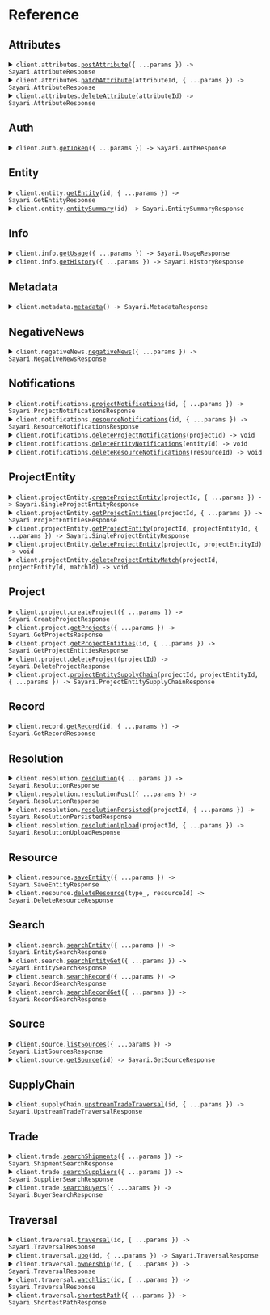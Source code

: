 # Reference

## Attributes

<details><summary><code>client.attributes.<a href="/src/api/resources/attributes/client/Client.ts">postAttribute</a>({ ...params }) -> Sayari.AttributeResponse</code></summary>
<dl>
<dd>

#### 📝 Description

<dl>
<dd>

<dl>
<dd>

Adds a new attribute to an entity in the project

</dd>
</dl>
</dd>
</dl>

#### 🔌 Usage

<dl>
<dd>

<dl>
<dd>

```typescript
await client.attributes.postAttribute({
    entity: "zq04axX2dLn9tE6W6Q8Qhg",
    type: "address",
    value: {
        street1: "1600 Pennsylvania Avenue NW",
        city: "Washington DC",
        state: "Washington DC",
        postalCode: "20500",
        country: "US",
    },
    toDate: "2024-04-30",
    fromDate: "2024-01-01",
    date: "2024-02-15",
});
```

</dd>
</dl>
</dd>
</dl>

#### ⚙️ Parameters

<dl>
<dd>

<dl>
<dd>

**request:** `Sayari.AddAttribute`

</dd>
</dl>

<dl>
<dd>

**requestOptions:** `Attributes.RequestOptions`

</dd>
</dl>
</dd>
</dl>

</dd>
</dl>
</details>

<details><summary><code>client.attributes.<a href="/src/api/resources/attributes/client/Client.ts">patchAttribute</a>(attributeId, { ...params }) -> Sayari.AttributeResponse</code></summary>
<dl>
<dd>

#### 📝 Description

<dl>
<dd>

<dl>
<dd>

<Warning>This endpoint is in beta and is subject to change. It is provided for early access and testing purposes only.</Warning> Updates an existing Attribute

</dd>
</dl>
</dd>
</dl>

#### 🔌 Usage

<dl>
<dd>

<dl>
<dd>

```typescript
await client.attributes.patchAttribute(
    "enEwNGF4WDJkTG45dEU2VzZROFFoZ3xhZGRyZXNzfDBwbEVCMHxVNzhzN21yOUVFTThIZ3pwREM3UDFB",
    {
        value: {
            street1: "1600 Pennsylvania Avenue NW",
            city: "Washington DC",
            state: "Washington DC",
            postalCode: "20500",
            country: "US",
        },
        toDate: "2024-04-30",
        fromDate: "2024-01-01",
        date: "2024-02-15",
    },
);
```

</dd>
</dl>
</dd>
</dl>

#### ⚙️ Parameters

<dl>
<dd>

<dl>
<dd>

**attributeId:** `string`

</dd>
</dl>

<dl>
<dd>

**request:** `Sayari.UpdateAttribute`

</dd>
</dl>

<dl>
<dd>

**requestOptions:** `Attributes.RequestOptions`

</dd>
</dl>
</dd>
</dl>

</dd>
</dl>
</details>

<details><summary><code>client.attributes.<a href="/src/api/resources/attributes/client/Client.ts">deleteAttribute</a>(attributeId) -> Sayari.AttributeResponse</code></summary>
<dl>
<dd>

#### 📝 Description

<dl>
<dd>

<dl>
<dd>

<Warning>This endpoint is in beta and is subject to change. It is provided for early access and testing purposes only.</Warning> Delete an existing Attribute

</dd>
</dl>
</dd>
</dl>

#### 🔌 Usage

<dl>
<dd>

<dl>
<dd>

```typescript
await client.attributes.deleteAttribute(
    "enEwNGF4WDJkTG45dEU2VzZROFFoZ3xhZGRyZXNzfDBwbEVCMHxVNzhzN21yOUVFTThIZ3pwREM3UDFB",
);
```

</dd>
</dl>
</dd>
</dl>

#### ⚙️ Parameters

<dl>
<dd>

<dl>
<dd>

**attributeId:** `string`

</dd>
</dl>

<dl>
<dd>

**requestOptions:** `Attributes.RequestOptions`

</dd>
</dl>
</dd>
</dl>

</dd>
</dl>
</details>

## Auth

<details><summary><code>client.auth.<a href="/src/api/resources/auth/client/Client.ts">getToken</a>({ ...params }) -> Sayari.AuthResponse</code></summary>
<dl>
<dd>

#### 📝 Description

<dl>
<dd>

<dl>
<dd>

Hit the auth endpoint to get a bearer token

</dd>
</dl>
</dd>
</dl>

#### 🔌 Usage

<dl>
<dd>

<dl>
<dd>

```typescript
await client.auth.getToken({
    clientId: "your client_id here",
    clientSecret: "your client_secret here",
});
```

</dd>
</dl>
</dd>
</dl>

#### ⚙️ Parameters

<dl>
<dd>

<dl>
<dd>

**request:** `Sayari.GetToken`

</dd>
</dl>

<dl>
<dd>

**requestOptions:** `Auth.RequestOptions`

</dd>
</dl>
</dd>
</dl>

</dd>
</dl>
</details>

## Entity

<details><summary><code>client.entity.<a href="/src/api/resources/entity/client/Client.ts">getEntity</a>(id, { ...params }) -> Sayari.GetEntityResponse</code></summary>
<dl>
<dd>

#### 📝 Description

<dl>
<dd>

<dl>
<dd>

<Note>To retrieve a L1 Due Dilligence PDF Report. Include 'Accept: application/pdf' in request headers.</Note> Retrieve an entity profile from the database based on the entity ID. This endpoint returns the full profile, entity_summary returns the same payload minus relationships.

</dd>
</dl>
</dd>
</dl>

#### 🔌 Usage

<dl>
<dd>

<dl>
<dd>

```typescript
await client.entity.getEntity("mGq1lpuqKssNWTjIokuPeA", {
    attributesNameLimit: 1,
    attributesAddressLimit: 1,
    attributesCountryLimit: 1,
    attributesAdditionalInformationLimit: 1,
    attributesBusinessPurposeLimit: 1,
    attributesCompanyTypeLimit: 1,
    attributesIdentifierLimit: 1,
    attributesStatusLimit: 1,
    relationshipsLimit: 1,
    possiblySameAsLimit: 1,
    referencedByLimit: 1,
});
```

</dd>
</dl>
</dd>
</dl>

#### ⚙️ Parameters

<dl>
<dd>

<dl>
<dd>

**id:** `string` — Unique identifier of the entity

</dd>
</dl>

<dl>
<dd>

**request:** `Sayari.GetEntity`

</dd>
</dl>

<dl>
<dd>

**requestOptions:** `Entity.RequestOptions`

</dd>
</dl>
</dd>
</dl>

</dd>
</dl>
</details>

<details><summary><code>client.entity.<a href="/src/api/resources/entity/client/Client.ts">entitySummary</a>(id) -> Sayari.EntitySummaryResponse</code></summary>
<dl>
<dd>

#### 📝 Description

<dl>
<dd>

<dl>
<dd>

The Entity Summary endpoint returns a similar payload, minus relationships.

</dd>
</dl>
</dd>
</dl>

#### 🔌 Usage

<dl>
<dd>

<dl>
<dd>

```typescript
await client.entity.entitySummary("mGq1lpuqKssNWTjIokuPeA");
```

</dd>
</dl>
</dd>
</dl>

#### ⚙️ Parameters

<dl>
<dd>

<dl>
<dd>

**id:** `string` — Unique identifier of the entity

</dd>
</dl>

<dl>
<dd>

**requestOptions:** `Entity.RequestOptions`

</dd>
</dl>
</dd>
</dl>

</dd>
</dl>
</details>

## Info

<details><summary><code>client.info.<a href="/src/api/resources/info/client/Client.ts">getUsage</a>({ ...params }) -> Sayari.UsageResponse</code></summary>
<dl>
<dd>

#### 📝 Description

<dl>
<dd>

<dl>
<dd>

The usage endpoint provides a simple interface to retrieve information on usage made by your API account. This includes both views per API path and credits consumed. The time period for the usage query is also specified in the response and whether or not this includes total usage.

</dd>
</dl>
</dd>
</dl>

#### 🔌 Usage

<dl>
<dd>

<dl>
<dd>

```typescript
await client.info.getUsage();
```

</dd>
</dl>
</dd>
</dl>

#### ⚙️ Parameters

<dl>
<dd>

<dl>
<dd>

**request:** `Sayari.GetUsage`

</dd>
</dl>

<dl>
<dd>

**requestOptions:** `Info.RequestOptions`

</dd>
</dl>
</dd>
</dl>

</dd>
</dl>
</details>

<details><summary><code>client.info.<a href="/src/api/resources/info/client/Client.ts">getHistory</a>({ ...params }) -> Sayari.HistoryResponse</code></summary>
<dl>
<dd>

#### 📝 Description

<dl>
<dd>

<dl>
<dd>

The history endpoint return a user's event history.

</dd>
</dl>
</dd>
</dl>

#### 🔌 Usage

<dl>
<dd>

<dl>
<dd>

```typescript
await client.info.getHistory();
```

</dd>
</dl>
</dd>
</dl>

#### ⚙️ Parameters

<dl>
<dd>

<dl>
<dd>

**request:** `Sayari.GetHistory`

</dd>
</dl>

<dl>
<dd>

**requestOptions:** `Info.RequestOptions`

</dd>
</dl>
</dd>
</dl>

</dd>
</dl>
</details>

## Metadata

<details><summary><code>client.metadata.<a href="/src/api/resources/metadata/client/Client.ts">metadata</a>() -> Sayari.MetadataResponse</code></summary>
<dl>
<dd>

#### 📝 Description

<dl>
<dd>

<dl>
<dd>

Get metadta about the api, both its versions, which releases are present, and the identity of the authenticated user.

</dd>
</dl>
</dd>
</dl>

#### 🔌 Usage

<dl>
<dd>

<dl>
<dd>

```typescript
await client.metadata.metadata();
```

</dd>
</dl>
</dd>
</dl>

#### ⚙️ Parameters

<dl>
<dd>

<dl>
<dd>

**requestOptions:** `Metadata.RequestOptions`

</dd>
</dl>
</dd>
</dl>

</dd>
</dl>
</details>

## NegativeNews

<details><summary><code>client.negativeNews.<a href="/src/api/resources/negativeNews/client/Client.ts">negativeNews</a>({ ...params }) -> Sayari.NegativeNewsResponse</code></summary>
<dl>
<dd>

#### 📝 Description

<dl>
<dd>

<dl>
<dd>

<Warning>This endpoint is in beta and subject to change</Warning>
Screens entities against news articles and public records to identify risk-relevant content.
Leverages machine learning to detect and classify risks across various domains.
Provides detailed article metadata with risk assessments and direct source references.

</dd>
</dl>
</dd>
</dl>

#### 🔌 Usage

<dl>
<dd>

<dl>
<dd>

```typescript
await client.negativeNews.negativeNews({
    name: "Gazprom",
    topic: "sanctions",
    until: "2024-10-01",
});
```

</dd>
</dl>
</dd>
</dl>

#### ⚙️ Parameters

<dl>
<dd>

<dl>
<dd>

**request:** `Sayari.NegativeNews`

</dd>
</dl>

<dl>
<dd>

**requestOptions:** `NegativeNews.RequestOptions`

</dd>
</dl>
</dd>
</dl>

</dd>
</dl>
</details>

## Notifications

<details><summary><code>client.notifications.<a href="/src/api/resources/notifications/client/Client.ts">projectNotifications</a>(id, { ...params }) -> Sayari.ProjectNotificationsResponse</code></summary>
<dl>
<dd>

#### 📝 Description

<dl>
<dd>

<dl>
<dd>

<Warning>This endpoint is deprecated.</Warning> The Project Notifications endpoint returns a list of notifications on all entities saved to a project.

</dd>
</dl>
</dd>
</dl>

#### 🔌 Usage

<dl>
<dd>

<dl>
<dd>

```typescript
await client.notifications.projectNotifications("0oZnoG", {
    limit: 20,
});
```

</dd>
</dl>
</dd>
</dl>

#### ⚙️ Parameters

<dl>
<dd>

<dl>
<dd>

**id:** `string` — Unique identifier of the project

</dd>
</dl>

<dl>
<dd>

**request:** `Sayari.ProjectNotifications`

</dd>
</dl>

<dl>
<dd>

**requestOptions:** `Notifications.RequestOptions`

</dd>
</dl>
</dd>
</dl>

</dd>
</dl>
</details>

<details><summary><code>client.notifications.<a href="/src/api/resources/notifications/client/Client.ts">resourceNotifications</a>(id, { ...params }) -> Sayari.ResourceNotificationsResponse</code></summary>
<dl>
<dd>

#### 📝 Description

<dl>
<dd>

<dl>
<dd>

<Warning>This endpoint is deprecated.</Warning> The Resource Notifications endpoint returns a list of notifications for a saved entity.

</dd>
</dl>
</dd>
</dl>

#### 🔌 Usage

<dl>
<dd>

<dl>
<dd>

```typescript
await client.notifications.resourceNotifications("03ePyj", {
    limit: 20,
});
```

</dd>
</dl>
</dd>
</dl>

#### ⚙️ Parameters

<dl>
<dd>

<dl>
<dd>

**id:** `string` — Unique identifier of the resource

</dd>
</dl>

<dl>
<dd>

**request:** `Sayari.ResourceNotifications`

</dd>
</dl>

<dl>
<dd>

**requestOptions:** `Notifications.RequestOptions`

</dd>
</dl>
</dd>
</dl>

</dd>
</dl>
</details>

<details><summary><code>client.notifications.<a href="/src/api/resources/notifications/client/Client.ts">deleteProjectNotifications</a>(projectId) -> void</code></summary>
<dl>
<dd>

#### 📝 Description

<dl>
<dd>

<dl>
<dd>

<Warning>This endpoint is deprecated.</Warning> Deletes all notifications from a project.

</dd>
</dl>
</dd>
</dl>

#### 🔌 Usage

<dl>
<dd>

<dl>
<dd>

```typescript
await client.notifications.deleteProjectNotifications("YWmNKV");
```

</dd>
</dl>
</dd>
</dl>

#### ⚙️ Parameters

<dl>
<dd>

<dl>
<dd>

**projectId:** `string`

</dd>
</dl>

<dl>
<dd>

**requestOptions:** `Notifications.RequestOptions`

</dd>
</dl>
</dd>
</dl>

</dd>
</dl>
</details>

<details><summary><code>client.notifications.<a href="/src/api/resources/notifications/client/Client.ts">deleteEntityNotifications</a>(entityId) -> void</code></summary>
<dl>
<dd>

#### 📝 Description

<dl>
<dd>

<dl>
<dd>

<Warning>This endpoint is deprecated.</Warning> Deletes notifications for saved resources of an entity.

</dd>
</dl>
</dd>
</dl>

#### 🔌 Usage

<dl>
<dd>

<dl>
<dd>

```typescript
await client.notifications.deleteEntityNotifications("N0xLDy4wcud-M1ZtwdsvRA");
```

</dd>
</dl>
</dd>
</dl>

#### ⚙️ Parameters

<dl>
<dd>

<dl>
<dd>

**entityId:** `string`

</dd>
</dl>

<dl>
<dd>

**requestOptions:** `Notifications.RequestOptions`

</dd>
</dl>
</dd>
</dl>

</dd>
</dl>
</details>

<details><summary><code>client.notifications.<a href="/src/api/resources/notifications/client/Client.ts">deleteResourceNotifications</a>(resourceId) -> void</code></summary>
<dl>
<dd>

#### 📝 Description

<dl>
<dd>

<dl>
<dd>

<Warning>This endpoint is deprecated.</Warning> Deletes notifications for a saved resource.

</dd>
</dl>
</dd>
</dl>

#### 🔌 Usage

<dl>
<dd>

<dl>
<dd>

```typescript
await client.notifications.deleteResourceNotifications("oGxxqG");
```

</dd>
</dl>
</dd>
</dl>

#### ⚙️ Parameters

<dl>
<dd>

<dl>
<dd>

**resourceId:** `string`

</dd>
</dl>

<dl>
<dd>

**requestOptions:** `Notifications.RequestOptions`

</dd>
</dl>
</dd>
</dl>

</dd>
</dl>
</details>

## ProjectEntity

<details><summary><code>client.projectEntity.<a href="/src/api/resources/projectEntity/client/Client.ts">createProjectEntity</a>(projectId, { ...params }) -> Sayari.SingleProjectEntityResponse</code></summary>
<dl>
<dd>

#### 📝 Description

<dl>
<dd>

<dl>
<dd>

The resolution endpoints allow users to search for matching entities against a provided list of attributes. The endpoint is similar to the search endpoint, except it's tuned to only return the best match so the client doesn't need to do as much or any post-processing work to filter down results.

</dd>
</dl>
</dd>
</dl>

#### 🔌 Usage

<dl>
<dd>

<dl>
<dd>

```typescript
await client.projectEntity.createProjectEntity("YVB88Y", {
    name: ["VTB Bank"],
    country: ["RUS"],
    address: ["Moscow"],
    identifier: ["253400V1H6ART1UQ0N98"],
    profile: "corporate",
});
```

</dd>
</dl>
</dd>
</dl>

#### ⚙️ Parameters

<dl>
<dd>

<dl>
<dd>

**projectId:** `string`

</dd>
</dl>

<dl>
<dd>

**request:** `Sayari.CreateResolvedProjectEntityRequest`

</dd>
</dl>

<dl>
<dd>

**requestOptions:** `ProjectEntity.RequestOptions`

</dd>
</dl>
</dd>
</dl>

</dd>
</dl>
</details>

<details><summary><code>client.projectEntity.<a href="/src/api/resources/projectEntity/client/Client.ts">getProjectEntities</a>(projectId, { ...params }) -> Sayari.ProjectEntitiesResponse</code></summary>
<dl>
<dd>

#### 📝 Description

<dl>
<dd>

<dl>
<dd>

Retrieves a list of entities for a specific project with pagination support.

</dd>
</dl>
</dd>
</dl>

#### 🔌 Usage

<dl>
<dd>

<dl>
<dd>

```typescript
await client.projectEntity.getProjectEntities("YVB88Y");
```

</dd>
</dl>
</dd>
</dl>

#### ⚙️ Parameters

<dl>
<dd>

<dl>
<dd>

**projectId:** `string`

</dd>
</dl>

<dl>
<dd>

**request:** `Sayari.GetProjectEntitiesRequest`

</dd>
</dl>

<dl>
<dd>

**requestOptions:** `ProjectEntity.RequestOptions`

</dd>
</dl>
</dd>
</dl>

</dd>
</dl>
</details>

<details><summary><code>client.projectEntity.<a href="/src/api/resources/projectEntity/client/Client.ts">getProjectEntity</a>(projectId, projectEntityId, { ...params }) -> Sayari.SingleProjectEntityResponse</code></summary>
<dl>
<dd>

#### 📝 Description

<dl>
<dd>

<dl>
<dd>

Retrieves a specific entity in a project.

</dd>
</dl>
</dd>
</dl>

#### 🔌 Usage

<dl>
<dd>

<dl>
<dd>

```typescript
await client.projectEntity.getProjectEntity("project_id", "project_entity_id");
```

</dd>
</dl>
</dd>
</dl>

#### ⚙️ Parameters

<dl>
<dd>

<dl>
<dd>

**projectId:** `string`

</dd>
</dl>

<dl>
<dd>

**projectEntityId:** `string`

</dd>
</dl>

<dl>
<dd>

**request:** `Sayari.GetProjectEntityRequest`

</dd>
</dl>

<dl>
<dd>

**requestOptions:** `ProjectEntity.RequestOptions`

</dd>
</dl>
</dd>
</dl>

</dd>
</dl>
</details>

<details><summary><code>client.projectEntity.<a href="/src/api/resources/projectEntity/client/Client.ts">deleteProjectEntity</a>(projectId, projectEntityId) -> void</code></summary>
<dl>
<dd>

#### 📝 Description

<dl>
<dd>

<dl>
<dd>

Deletes a project entity.

</dd>
</dl>
</dd>
</dl>

#### 🔌 Usage

<dl>
<dd>

<dl>
<dd>

```typescript
await client.projectEntity.deleteProjectEntity("project_id", "project_entity_id");
```

</dd>
</dl>
</dd>
</dl>

#### ⚙️ Parameters

<dl>
<dd>

<dl>
<dd>

**projectId:** `string`

</dd>
</dl>

<dl>
<dd>

**projectEntityId:** `string`

</dd>
</dl>

<dl>
<dd>

**requestOptions:** `ProjectEntity.RequestOptions`

</dd>
</dl>
</dd>
</dl>

</dd>
</dl>
</details>

<details><summary><code>client.projectEntity.<a href="/src/api/resources/projectEntity/client/Client.ts">deleteProjectEntityMatch</a>(projectId, projectEntityId, matchId) -> void</code></summary>
<dl>
<dd>

#### 📝 Description

<dl>
<dd>

<dl>
<dd>

Deletes a specific project entity match.

</dd>
</dl>
</dd>
</dl>

#### 🔌 Usage

<dl>
<dd>

<dl>
<dd>

```typescript
await client.projectEntity.deleteProjectEntityMatch("project_id", "project_entity_id", "match_id");
```

</dd>
</dl>
</dd>
</dl>

#### ⚙️ Parameters

<dl>
<dd>

<dl>
<dd>

**projectId:** `string`

</dd>
</dl>

<dl>
<dd>

**projectEntityId:** `string`

</dd>
</dl>

<dl>
<dd>

**matchId:** `string`

</dd>
</dl>

<dl>
<dd>

**requestOptions:** `ProjectEntity.RequestOptions`

</dd>
</dl>
</dd>
</dl>

</dd>
</dl>
</details>

## Project

<details><summary><code>client.project.<a href="/src/api/resources/project/client/Client.ts">createProject</a>({ ...params }) -> Sayari.CreateProjectResponse</code></summary>
<dl>
<dd>

#### 📝 Description

<dl>
<dd>

<dl>
<dd>

Create a new project.

</dd>
</dl>
</dd>
</dl>

#### 🔌 Usage

<dl>
<dd>

<dl>
<dd>

```typescript
await client.project.createProject({
    label: "Project Alpha",
});
```

</dd>
</dl>
</dd>
</dl>

#### ⚙️ Parameters

<dl>
<dd>

<dl>
<dd>

**request:** `Sayari.CreateProjectRequest`

</dd>
</dl>

<dl>
<dd>

**requestOptions:** `Project.RequestOptions`

</dd>
</dl>
</dd>
</dl>

</dd>
</dl>
</details>

<details><summary><code>client.project.<a href="/src/api/resources/project/client/Client.ts">getProjects</a>({ ...params }) -> Sayari.GetProjectsResponse</code></summary>
<dl>
<dd>

#### 📝 Description

<dl>
<dd>

<dl>
<dd>

Retrieve a list of projects including upload progress info.

</dd>
</dl>
</dd>
</dl>

#### 🔌 Usage

<dl>
<dd>

<dl>
<dd>

```typescript
await client.project.getProjects({
    archived: false,
    limit: 8,
});
```

</dd>
</dl>
</dd>
</dl>

#### ⚙️ Parameters

<dl>
<dd>

<dl>
<dd>

**request:** `Sayari.GetProjects`

</dd>
</dl>

<dl>
<dd>

**requestOptions:** `Project.RequestOptions`

</dd>
</dl>
</dd>
</dl>

</dd>
</dl>
</details>

<details><summary><code>client.project.<a href="/src/api/resources/project/client/Client.ts">getProjectEntities</a>(id, { ...params }) -> Sayari.GetProjectEntitiesResponse</code></summary>
<dl>
<dd>

#### 📝 Description

<dl>
<dd>

<dl>
<dd>

<Warning>This endpoint is deprecated.</Warning> Retrieve a list of entities in a project.

</dd>
</dl>
</dd>
</dl>

#### 🔌 Usage

<dl>
<dd>

<dl>
<dd>

```typescript
await client.project.getProjectEntities("gPq6EY", {
    accept: "application/json",
});
```

</dd>
</dl>
</dd>
</dl>

#### ⚙️ Parameters

<dl>
<dd>

<dl>
<dd>

**id:** `string` — The project identifier.

</dd>
</dl>

<dl>
<dd>

**request:** `Sayari.GetProjectEntities`

</dd>
</dl>

<dl>
<dd>

**requestOptions:** `Project.RequestOptions`

</dd>
</dl>
</dd>
</dl>

</dd>
</dl>
</details>

<details><summary><code>client.project.<a href="/src/api/resources/project/client/Client.ts">deleteProject</a>(projectId) -> Sayari.DeleteProjectResponse</code></summary>
<dl>
<dd>

#### 📝 Description

<dl>
<dd>

<dl>
<dd>

Deletes an existing project.

</dd>
</dl>
</dd>
</dl>

#### 🔌 Usage

<dl>
<dd>

<dl>
<dd>

```typescript
await client.project.deleteProject("Gam5qG");
```

</dd>
</dl>
</dd>
</dl>

#### ⚙️ Parameters

<dl>
<dd>

<dl>
<dd>

**projectId:** `string`

</dd>
</dl>

<dl>
<dd>

**requestOptions:** `Project.RequestOptions`

</dd>
</dl>
</dd>
</dl>

</dd>
</dl>
</details>

<details><summary><code>client.project.<a href="/src/api/resources/project/client/Client.ts">projectEntitySupplyChain</a>(projectId, projectEntityId, { ...params }) -> Sayari.ProjectEntitySupplyChainResponse</code></summary>
<dl>
<dd>

#### 📝 Description

<dl>
<dd>

<dl>
<dd>

Execute a traversal of the upstream trade network (supply chain) for all matched entities of a project entity, returning a set of entities and edges between them.

</dd>
</dl>
</dd>
</dl>

#### 🔌 Usage

<dl>
<dd>

<dl>
<dd>

```typescript
await client.project.projectEntitySupplyChain("Gam5qG", "GOeOE8", {
    minDate: "2023-03-15",
    product: ["3204"],
    risk: ["forced_labor_xinjiang_origin_subtier"],
});
```

</dd>
</dl>
</dd>
</dl>

#### ⚙️ Parameters

<dl>
<dd>

<dl>
<dd>

**projectId:** `string` — The project Identifier

</dd>
</dl>

<dl>
<dd>

**projectEntityId:** `string` — The project entity Identifier

</dd>
</dl>

<dl>
<dd>

**request:** `Sayari.ProjectEntitySupplyChainRequest`

</dd>
</dl>

<dl>
<dd>

**requestOptions:** `Project.RequestOptions`

</dd>
</dl>
</dd>
</dl>

</dd>
</dl>
</details>

## Record

<details><summary><code>client.record.<a href="/src/api/resources/record/client/Client.ts">getRecord</a>(id, { ...params }) -> Sayari.GetRecordResponse</code></summary>
<dl>
<dd>

#### 📝 Description

<dl>
<dd>

<dl>
<dd>

Retrieve a record from the database based on the ID

</dd>
</dl>
</dd>
</dl>

#### 🔌 Usage

<dl>
<dd>

<dl>
<dd>

```typescript
await client.record.getRecord("74cf0fc2a62f9c8f4e88f8a0b3ffcca4%2FF0000110%2F1682970471254");
```

</dd>
</dl>
</dd>
</dl>

#### ⚙️ Parameters

<dl>
<dd>

<dl>
<dd>

**id:** `string` — The unique identifier for a record in the database

</dd>
</dl>

<dl>
<dd>

**request:** `Sayari.GetRecord`

</dd>
</dl>

<dl>
<dd>

**requestOptions:** `Record_.RequestOptions`

</dd>
</dl>
</dd>
</dl>

</dd>
</dl>
</details>

## Resolution

<details><summary><code>client.resolution.<a href="/src/api/resources/resolution/client/Client.ts">resolution</a>({ ...params }) -> Sayari.ResolutionResponse</code></summary>
<dl>
<dd>

#### 📝 Description

<dl>
<dd>

<dl>
<dd>

The resolution endpoints allow users to search for matching entities against a provided list of attributes. The endpoint is similar to the search endpoint, except it's tuned to only return the best match so the client doesn't need to do as much or any post-processing work to filter down results.

</dd>
</dl>
</dd>
</dl>

#### 🔌 Usage

<dl>
<dd>

<dl>
<dd>

```typescript
await client.resolution.resolution({
    name: "Thomas Bangalter",
    address: "8 AVENUE RACHEL",
    country: "FRA",
});
```

</dd>
</dl>
</dd>
</dl>

#### ⚙️ Parameters

<dl>
<dd>

<dl>
<dd>

**request:** `Sayari.Resolution`

</dd>
</dl>

<dl>
<dd>

**requestOptions:** `Resolution.RequestOptions`

</dd>
</dl>
</dd>
</dl>

</dd>
</dl>
</details>

<details><summary><code>client.resolution.<a href="/src/api/resources/resolution/client/Client.ts">resolutionPost</a>({ ...params }) -> Sayari.ResolutionResponse</code></summary>
<dl>
<dd>

#### 📝 Description

<dl>
<dd>

<dl>
<dd>

The resolution endpoints allow users to search for matching entities against a provided list of attributes. The endpoint is similar to the search endpoint, except it's tuned to only return the best match so the client doesn't need to do as much or any post-processing work to filter down results.

</dd>
</dl>
</dd>
</dl>

#### 🔌 Usage

<dl>
<dd>

<dl>
<dd>

```typescript
await client.resolution.resolutionPost({
    limit: 1,
    body: {
        name: ["Thomas Bangalter"],
        address: ["8 AVENUE RACHEL"],
        country: ["FRA"],
    },
});
```

</dd>
</dl>
</dd>
</dl>

#### ⚙️ Parameters

<dl>
<dd>

<dl>
<dd>

**request:** `Sayari.ResolutionPost`

</dd>
</dl>

<dl>
<dd>

**requestOptions:** `Resolution.RequestOptions`

</dd>
</dl>
</dd>
</dl>

</dd>
</dl>
</details>

<details><summary><code>client.resolution.<a href="/src/api/resources/resolution/client/Client.ts">resolutionPersisted</a>(projectId, { ...params }) -> Sayari.ResolutionPersistedResponse</code></summary>
<dl>
<dd>

#### 📝 Description

<dl>
<dd>

<dl>
<dd>

<Warning>This endpoint is deprecated.</Warning> The persisted resolution endpoints allow users to search for matching entities against a provided list of attributes. The endpoint is similar to the resolution endpoint, except it also stores matched entities into user's project.

</dd>
</dl>
</dd>
</dl>

#### 🔌 Usage

<dl>
<dd>

<dl>
<dd>

```typescript
await client.resolution.resolutionPersisted("V03eYM", {
    limit: 1,
    body: {
        name: ["victoria beckham limited"],
    },
});
```

</dd>
</dl>
</dd>
</dl>

#### ⚙️ Parameters

<dl>
<dd>

<dl>
<dd>

**projectId:** `string` — Unique identifier of the project

</dd>
</dl>

<dl>
<dd>

**request:** `Sayari.ResolutionPersisted`

</dd>
</dl>

<dl>
<dd>

**requestOptions:** `Resolution.RequestOptions`

</dd>
</dl>
</dd>
</dl>

</dd>
</dl>
</details>

<details><summary><code>client.resolution.<a href="/src/api/resources/resolution/client/Client.ts">resolutionUpload</a>(projectId, { ...params }) -> Sayari.ResolutionUploadResponse</code></summary>
<dl>
<dd>

#### 📝 Description

<dl>
<dd>

<dl>
<dd>

<Warning>This endpoint is deprecated.</Warning> This endpoint allows you to upload entities in bulk.

</dd>
</dl>
</dd>
</dl>

#### 🔌 Usage

<dl>
<dd>

<dl>
<dd>

```typescript
await client.resolution.resolutionUpload("V03eYM", {
    filename: "vbeck.json",
    data: [
        {
            name: ["victoria beckham limited"],
            tags: ["spice girls"],
        },
    ],
});
```

</dd>
</dl>
</dd>
</dl>

#### ⚙️ Parameters

<dl>
<dd>

<dl>
<dd>

**projectId:** `string` — Unique identifier of the project

</dd>
</dl>

<dl>
<dd>

**request:** `Sayari.ResolutionUploadBody`

</dd>
</dl>

<dl>
<dd>

**requestOptions:** `Resolution.RequestOptions`

</dd>
</dl>
</dd>
</dl>

</dd>
</dl>
</details>

## Resource

<details><summary><code>client.resource.<a href="/src/api/resources/resource/client/Client.ts">saveEntity</a>({ ...params }) -> Sayari.SaveEntityResponse</code></summary>
<dl>
<dd>

#### 📝 Description

<dl>
<dd>

<dl>
<dd>

Save an entity to a project.

</dd>
</dl>
</dd>
</dl>

#### 🔌 Usage

<dl>
<dd>

<dl>
<dd>

```typescript
await client.resource.saveEntity({
    type: "entity",
    project: "GNJbkG",
    entityId: "Zk0qOaM2SSYg_ZhsljykMQ",
    customFields: {
        properties: {
            custom_name: "Victoria Beckham",
        },
    },
});
```

</dd>
</dl>
</dd>
</dl>

#### ⚙️ Parameters

<dl>
<dd>

<dl>
<dd>

**request:** `Sayari.SaveEntityRequest`

</dd>
</dl>

<dl>
<dd>

**requestOptions:** `Resource.RequestOptions`

</dd>
</dl>
</dd>
</dl>

</dd>
</dl>
</details>

<details><summary><code>client.resource.<a href="/src/api/resources/resource/client/Client.ts">deleteResource</a>(type_, resourceId) -> Sayari.DeleteResourceResponse</code></summary>
<dl>
<dd>

#### 📝 Description

<dl>
<dd>

<dl>
<dd>

Deletes an existing saved resource from a project.

</dd>
</dl>
</dd>
</dl>

#### 🔌 Usage

<dl>
<dd>

<dl>
<dd>

```typescript
await client.resource.deleteResource("entity", "YWmNKV");
```

</dd>
</dl>
</dd>
</dl>

#### ⚙️ Parameters

<dl>
<dd>

<dl>
<dd>

**type\_:** `Sayari.ResourceType`

</dd>
</dl>

<dl>
<dd>

**resourceId:** `string`

</dd>
</dl>

<dl>
<dd>

**requestOptions:** `Resource.RequestOptions`

</dd>
</dl>
</dd>
</dl>

</dd>
</dl>
</details>

## Search

<details><summary><code>client.search.<a href="/src/api/resources/search/client/Client.ts">searchEntity</a>({ ...params }) -> Sayari.EntitySearchResponse</code></summary>
<dl>
<dd>

#### 📝 Description

<dl>
<dd>

<dl>
<dd>

Search for an entity. Please note, searches are limited to a maximum of 10,000 results.

</dd>
</dl>
</dd>
</dl>

#### 🔌 Usage

<dl>
<dd>

<dl>
<dd>

```typescript
await client.search.searchEntity({
    limit: 1,
    q: "victoria beckham limited",
});
```

</dd>
</dl>
</dd>
</dl>

#### ⚙️ Parameters

<dl>
<dd>

<dl>
<dd>

**request:** `Sayari.SearchEntity`

</dd>
</dl>

<dl>
<dd>

**requestOptions:** `Search.RequestOptions`

</dd>
</dl>
</dd>
</dl>

</dd>
</dl>
</details>

<details><summary><code>client.search.<a href="/src/api/resources/search/client/Client.ts">searchEntityGet</a>({ ...params }) -> Sayari.EntitySearchResponse</code></summary>
<dl>
<dd>

#### 📝 Description

<dl>
<dd>

<dl>
<dd>

Search for an entity. Please note, searches are limited to a maximum of 10,000 results.

</dd>
</dl>
</dd>
</dl>

#### 🔌 Usage

<dl>
<dd>

<dl>
<dd>

```typescript
await client.search.searchEntityGet({
    limit: 1,
    q: "victoria beckham limited",
});
```

</dd>
</dl>
</dd>
</dl>

#### ⚙️ Parameters

<dl>
<dd>

<dl>
<dd>

**request:** `Sayari.SearchEntityGet`

</dd>
</dl>

<dl>
<dd>

**requestOptions:** `Search.RequestOptions`

</dd>
</dl>
</dd>
</dl>

</dd>
</dl>
</details>

<details><summary><code>client.search.<a href="/src/api/resources/search/client/Client.ts">searchRecord</a>({ ...params }) -> Sayari.RecordSearchResponse</code></summary>
<dl>
<dd>

#### 📝 Description

<dl>
<dd>

<dl>
<dd>

Search for a record. Please note, searches are limited to a maximum of 10,000 results.

</dd>
</dl>
</dd>
</dl>

#### 🔌 Usage

<dl>
<dd>

<dl>
<dd>

```typescript
await client.search.searchRecord({
    limit: 1,
    q: "victoria beckham limited",
});
```

</dd>
</dl>
</dd>
</dl>

#### ⚙️ Parameters

<dl>
<dd>

<dl>
<dd>

**request:** `Sayari.SearchRecord`

</dd>
</dl>

<dl>
<dd>

**requestOptions:** `Search.RequestOptions`

</dd>
</dl>
</dd>
</dl>

</dd>
</dl>
</details>

<details><summary><code>client.search.<a href="/src/api/resources/search/client/Client.ts">searchRecordGet</a>({ ...params }) -> Sayari.RecordSearchResponse</code></summary>
<dl>
<dd>

#### 📝 Description

<dl>
<dd>

<dl>
<dd>

Search for a record. Please note, searches are limited to a maximum of 10,000 results.

</dd>
</dl>
</dd>
</dl>

#### 🔌 Usage

<dl>
<dd>

<dl>
<dd>

```typescript
await client.search.searchRecordGet({
    q: "victoria beckham limited",
    limit: 1,
});
```

</dd>
</dl>
</dd>
</dl>

#### ⚙️ Parameters

<dl>
<dd>

<dl>
<dd>

**request:** `Sayari.SearchRecordGet`

</dd>
</dl>

<dl>
<dd>

**requestOptions:** `Search.RequestOptions`

</dd>
</dl>
</dd>
</dl>

</dd>
</dl>
</details>

## Source

<details><summary><code>client.source.<a href="/src/api/resources/source/client/Client.ts">listSources</a>({ ...params }) -> Sayari.ListSourcesResponse</code></summary>
<dl>
<dd>

#### 📝 Description

<dl>
<dd>

<dl>
<dd>

Returns metadata for all sources that Sayari collects data from

</dd>
</dl>
</dd>
</dl>

#### 🔌 Usage

<dl>
<dd>

<dl>
<dd>

```typescript
await client.source.listSources({
    limit: 2,
});
```

</dd>
</dl>
</dd>
</dl>

#### ⚙️ Parameters

<dl>
<dd>

<dl>
<dd>

**request:** `Sayari.ListSources`

</dd>
</dl>

<dl>
<dd>

**requestOptions:** `Source.RequestOptions`

</dd>
</dl>
</dd>
</dl>

</dd>
</dl>
</details>

<details><summary><code>client.source.<a href="/src/api/resources/source/client/Client.ts">getSource</a>(id) -> Sayari.GetSourceResponse</code></summary>
<dl>
<dd>

#### 📝 Description

<dl>
<dd>

<dl>
<dd>

Returns metadata for a source that Sayari collects data from

</dd>
</dl>
</dd>
</dl>

#### 🔌 Usage

<dl>
<dd>

<dl>
<dd>

```typescript
await client.source.getSource("f4396e4b8a41d1fd9f09ea94d2ebedb9");
```

</dd>
</dl>
</dd>
</dl>

#### ⚙️ Parameters

<dl>
<dd>

<dl>
<dd>

**id:** `string` — The unique identifier for a source in the database

</dd>
</dl>

<dl>
<dd>

**requestOptions:** `Source.RequestOptions`

</dd>
</dl>
</dd>
</dl>

</dd>
</dl>
</details>

## SupplyChain

<details><summary><code>client.supplyChain.<a href="/src/api/resources/supplyChain/client/Client.ts">upstreamTradeTraversal</a>(id, { ...params }) -> Sayari.UpstreamTradeTraversalResponse</code></summary>
<dl>
<dd>

#### 📝 Description

<dl>
<dd>

<dl>
<dd>

Execute a traversal of the upstream trade network (supply chain) of an entity, returning a set of entities and edges between them.

</dd>
</dl>
</dd>
</dl>

#### 🔌 Usage

<dl>
<dd>

<dl>
<dd>

```typescript
await client.supplyChain.upstreamTradeTraversal("ESkH7J-UCRfY5t0_JXIH3w", {
    minDate: "2023-03-15",
    product: ["3204"],
    risk: ["forced_labor_xinjiang_origin_subtier"],
});
```

</dd>
</dl>
</dd>
</dl>

#### ⚙️ Parameters

<dl>
<dd>

<dl>
<dd>

**id:** `string` — The root entity identifier.

</dd>
</dl>

<dl>
<dd>

**request:** `Sayari.UpstreamTradeTraversalRequest`

</dd>
</dl>

<dl>
<dd>

**requestOptions:** `SupplyChain.RequestOptions`

</dd>
</dl>
</dd>
</dl>

</dd>
</dl>
</details>

## Trade

<details><summary><code>client.trade.<a href="/src/api/resources/trade/client/Client.ts">searchShipments</a>({ ...params }) -> Sayari.ShipmentSearchResponse</code></summary>
<dl>
<dd>

#### 📝 Description

<dl>
<dd>

<dl>
<dd>

Search for a shipment. Please note, searches are limited to a maximum of 10,000 results.

</dd>
</dl>
</dd>
</dl>

#### 🔌 Usage

<dl>
<dd>

<dl>
<dd>

```typescript
await client.trade.searchShipments({
    limit: 1,
    filter: {
        departureCountry: ["DEU"],
        arrivalCountry: ["RUS"],
        hsCode: ["854231"],
        arrivalDate: ["2024-01 TO 2024-10"],
    },
});
```

</dd>
</dl>
</dd>
</dl>

#### ⚙️ Parameters

<dl>
<dd>

<dl>
<dd>

**request:** `Sayari.SearchShipments`

</dd>
</dl>

<dl>
<dd>

**requestOptions:** `Trade.RequestOptions`

</dd>
</dl>
</dd>
</dl>

</dd>
</dl>
</details>

<details><summary><code>client.trade.<a href="/src/api/resources/trade/client/Client.ts">searchSuppliers</a>({ ...params }) -> Sayari.SupplierSearchResponse</code></summary>
<dl>
<dd>

#### 📝 Description

<dl>
<dd>

<dl>
<dd>

Search for a supplier. Please note, searches are limited to a maximum of 10,000 results.

</dd>
</dl>
</dd>
</dl>

#### 🔌 Usage

<dl>
<dd>

<dl>
<dd>

```typescript
await client.trade.searchSuppliers({
    limit: 1,
    filter: {
        departureCountry: ["DEU"],
        arrivalCountry: ["RUS"],
        hsCode: ["854231"],
        arrivalDate: ["2024-01 TO 2024-10"],
    },
});
```

</dd>
</dl>
</dd>
</dl>

#### ⚙️ Parameters

<dl>
<dd>

<dl>
<dd>

**request:** `Sayari.SearchSuppliers`

</dd>
</dl>

<dl>
<dd>

**requestOptions:** `Trade.RequestOptions`

</dd>
</dl>
</dd>
</dl>

</dd>
</dl>
</details>

<details><summary><code>client.trade.<a href="/src/api/resources/trade/client/Client.ts">searchBuyers</a>({ ...params }) -> Sayari.BuyerSearchResponse</code></summary>
<dl>
<dd>

#### 📝 Description

<dl>
<dd>

<dl>
<dd>

Search for a buyer. Please note, searches are limited to a maximum of 10,000 results.

</dd>
</dl>
</dd>
</dl>

#### 🔌 Usage

<dl>
<dd>

<dl>
<dd>

```typescript
await client.trade.searchBuyers({
    limit: 1,
    filter: {
        departureCountry: ["DEU"],
        arrivalCountry: ["RUS"],
        hsCode: ["854231"],
        arrivalDate: ["2024-01 TO 2024-10"],
    },
});
```

</dd>
</dl>
</dd>
</dl>

#### ⚙️ Parameters

<dl>
<dd>

<dl>
<dd>

**request:** `Sayari.SearchBuyers`

</dd>
</dl>

<dl>
<dd>

**requestOptions:** `Trade.RequestOptions`

</dd>
</dl>
</dd>
</dl>

</dd>
</dl>
</details>

## Traversal

<details><summary><code>client.traversal.<a href="/src/api/resources/traversal/client/Client.ts">traversal</a>(id, { ...params }) -> Sayari.TraversalResponse</code></summary>
<dl>
<dd>

#### 📝 Description

<dl>
<dd>

<dl>
<dd>

The Traversal endpoint returns paths from a single target entity to up to 50 directly or indirectly-related entities. Each path includes information on the 0 to 10 intermediary entities, as well as their connecting relationships. The response's explored_count field indicates the size of the graph subset the application searched. Running a traversal on a highly connected entity with a restrictive set of argument filters and a high max depth will require the application to explore a higher number of traversal paths, which may affect performance. In cases where a traversal searches over a very large, highly-connected subgraph, a partial result set may be returned containing only the most relevant results. This will be indicated in the response by the partial_results field.

</dd>
</dl>
</dd>
</dl>

#### 🔌 Usage

<dl>
<dd>

<dl>
<dd>

```typescript
await client.traversal.traversal("mGq1lpuqKssNWTjIokuPeA", {
    limit: 1,
});
```

</dd>
</dl>
</dd>
</dl>

#### ⚙️ Parameters

<dl>
<dd>

<dl>
<dd>

**id:** `string` — Unique identifier of the entity

</dd>
</dl>

<dl>
<dd>

**request:** `Sayari.Traversal`

</dd>
</dl>

<dl>
<dd>

**requestOptions:** `Traversal.RequestOptions`

</dd>
</dl>
</dd>
</dl>

</dd>
</dl>
</details>

<details><summary><code>client.traversal.<a href="/src/api/resources/traversal/client/Client.ts">ubo</a>(id, { ...params }) -> Sayari.TraversalResponse</code></summary>
<dl>
<dd>

#### 📝 Description

<dl>
<dd>

<dl>
<dd>

The UBO endpoint returns paths from a single target entity to up to 50 beneficial owners. The endpoint is a shorthand for the equivalent traversal query.

</dd>
</dl>
</dd>
</dl>

#### 🔌 Usage

<dl>
<dd>

<dl>
<dd>

```typescript
await client.traversal.ubo("mGq1lpuqKssNWTjIokuPeA", {
    limit: 1,
});
```

</dd>
</dl>
</dd>
</dl>

#### ⚙️ Parameters

<dl>
<dd>

<dl>
<dd>

**id:** `string` — Unique identifier of the entity

</dd>
</dl>

<dl>
<dd>

**request:** `Sayari.Ubo`

</dd>
</dl>

<dl>
<dd>

**requestOptions:** `Traversal.RequestOptions`

</dd>
</dl>
</dd>
</dl>

</dd>
</dl>
</details>

<details><summary><code>client.traversal.<a href="/src/api/resources/traversal/client/Client.ts">ownership</a>(id, { ...params }) -> Sayari.TraversalResponse</code></summary>
<dl>
<dd>

#### 📝 Description

<dl>
<dd>

<dl>
<dd>

The Ownership endpoint returns paths from a single target entity to up to 50 entities directly or indirectly owned by that entity. The endpoint is a shorthand for the equivalent traversal query.

</dd>
</dl>
</dd>
</dl>

#### 🔌 Usage

<dl>
<dd>

<dl>
<dd>

```typescript
await client.traversal.ownership("mGq1lpuqKssNWTjIokuPeA", {
    limit: 1,
});
```

</dd>
</dl>
</dd>
</dl>

#### ⚙️ Parameters

<dl>
<dd>

<dl>
<dd>

**id:** `string` — Unique identifier of the entity

</dd>
</dl>

<dl>
<dd>

**request:** `Sayari.Ownership`

</dd>
</dl>

<dl>
<dd>

**requestOptions:** `Traversal.RequestOptions`

</dd>
</dl>
</dd>
</dl>

</dd>
</dl>
</details>

<details><summary><code>client.traversal.<a href="/src/api/resources/traversal/client/Client.ts">watchlist</a>(id, { ...params }) -> Sayari.TraversalResponse</code></summary>
<dl>
<dd>

#### 📝 Description

<dl>
<dd>

<dl>
<dd>

The Watchlist endpoint returns paths from a single target entity to up to 50 other entities that appear on a watchlist. The endpoint is a shorthand for the equivalent traversal query.

</dd>
</dl>
</dd>
</dl>

#### 🔌 Usage

<dl>
<dd>

<dl>
<dd>

```typescript
await client.traversal.watchlist("mGq1lpuqKssNWTjIokuPeA", {
    limit: 1,
});
```

</dd>
</dl>
</dd>
</dl>

#### ⚙️ Parameters

<dl>
<dd>

<dl>
<dd>

**id:** `string` — Unique identifier of the entity

</dd>
</dl>

<dl>
<dd>

**request:** `Sayari.Watchlist`

</dd>
</dl>

<dl>
<dd>

**requestOptions:** `Traversal.RequestOptions`

</dd>
</dl>
</dd>
</dl>

</dd>
</dl>
</details>

<details><summary><code>client.traversal.<a href="/src/api/resources/traversal/client/Client.ts">shortestPath</a>({ ...params }) -> Sayari.ShortestPathResponse</code></summary>
<dl>
<dd>

#### 📝 Description

<dl>
<dd>

<dl>
<dd>

The Shortest Path endpoint returns a response identifying the shortest traversal path connecting each pair of entities.

</dd>
</dl>
</dd>
</dl>

#### 🔌 Usage

<dl>
<dd>

<dl>
<dd>

```typescript
await client.traversal.shortestPath({
    entities: "H1y25N5ymnFyZ-q9Lpwm_g&entities=xthsA_jQuKn3GW8-9ILQqg",
});
```

</dd>
</dl>
</dd>
</dl>

#### ⚙️ Parameters

<dl>
<dd>

<dl>
<dd>

**request:** `Sayari.ShortestPath`

</dd>
</dl>

<dl>
<dd>

**requestOptions:** `Traversal.RequestOptions`

</dd>
</dl>
</dd>
</dl>

</dd>
</dl>
</details>

